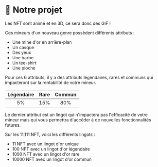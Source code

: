 # 📌  Notre projet

Les NFT sont animé et en 3D, ce sera donc des GIF !

Ces mineurs d'un nouveau genre possèdent différents attributs :

* Une mine d'or en arrière-plan
* Un casque
* Des yeux
* Une barbe
* Un tee-shirt
* Une pioche

Pour ces 6 attributs, il y a des attributs légendaires, rares et communs qui impacteront sur la rentabilité de votre mineur.

| Légendaire | Rare | Commun |
| :--------: | :--: | :----: |
|     5%     |  15% |   80%  |

Le dernier attribut est un lingot qui n'impactera pas l'efficacité de votre mineur mais qui vous permettra d'accéder à de nouvelles fonctionnalités futures.

Sur les 11,111 NFT, voici les différents lingots :

* 11 NFT avec un lingot d'or unique
* 100 NFT avec un lingot d'or légendaire
* 1000 NFT avec un lingot d'or rare
* 10000 NFT avec un lingot d'or commun
